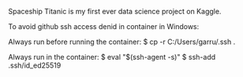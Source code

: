 Spaceship Titanic is my first ever data science project on Kaggle.


To avoid github ssh access denid in container in Windows:

Always run before running the container:
$ cp -r C:/Users/garru/.ssh .

Always run in the container:
$ eval "$(ssh-agent -s)"
$ ssh-add .ssh/id_ed25519
